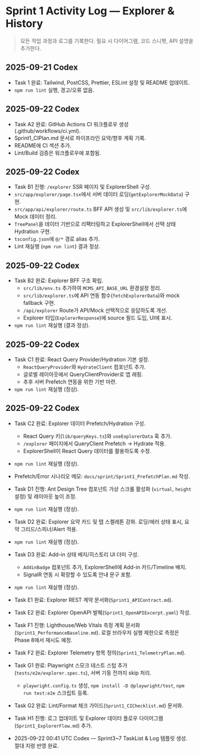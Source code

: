 # Sprint 1 Activity Log — Explorer & History

> 모든 작업 과정과 로그를 기록한다. 필요 시 다이어그램, 코드 스니펫, API 설명을 추가한다.

## 2025-09-21 Codex
- Task 1 완료: Tailwind, PostCSS, Prettier, ESLint 설정 및 README 업데이트.
- `npm run lint` 실행, 경고/오류 없음.


## 2025-09-22 Codex
- Task A2 완료: GitHub Actions CI 워크플로우 생성(.github/workflows/ci.yml).
- Sprint1_CIPlan.md 문서로 파이프라인 요약/향후 계획 기록.
- README에 CI 섹션 추가.
- Lint/Build 검증은 워크플로우에 포함됨.

## 2025-09-22 Codex
- Task B1 진행: `/explorer` SSR 페이지 및 ExplorerShell 구성.
- `src/app/explorer/page.tsx`에서 서버 데이터 로딩(`getExplorerMockData`) 구현.
- `src/app/api/explorer/route.ts` BFF API 생성 및 `src/lib/explorer.ts`에 Mock 데이터 정리.
- `TreePanel`을 데이터 기반으로 리팩터링하고 ExplorerShell에서 선택 상태 Hydration 구현.
- `tsconfig.json`에 `@/*` 경로 alias 추가.
- Lint 재실행 (`npm run lint`) 결과 정상.

## 2025-09-22 Codex
- Task B2 완료: Explorer BFF 구조 확립.
  - `src/lib/env.ts` 추가하여 `MCMS_API_BASE_URL` 환경설정 정리.
  - `src/lib/explorer.ts`에 API 연동 함수(`fetchExplorerData`)와 mock fallback 구현.
  - `/api/explorer` Route가 API/Mock 선택적으로 응답하도록 개선.
  - Explorer 타입(`ExplorerResponse`)에 source 필드 도입, UI에 표시.
- `npm run lint` 재실행 (결과 정상).

## 2025-09-22 Codex
- Task C1 완료: React Query Provider/Hydration 기본 설정.
  - `ReactQueryProvider`와 `HydrateClient` 컴포넌트 추가.
  - 글로벌 레이아웃에서 QueryClientProvider로 앱 래핑.
  - 추후 서버 Prefetch 연동을 위한 기반 마련.
- `npm run lint` 재실행 (정상).

## 2025-09-22 Codex
- Task C2 완료: Explorer 데이터 Prefetch/Hydration 구성.
  - React Query 키(`lib/queryKeys.ts`)와 `useExplorerData` 훅 추가.
  - `/explorer` 페이지에서 QueryClient Prefetch → Hydrate 적용.
  - ExplorerShell이 React Query 데이터를 활용하도록 수정.
- `npm run lint` 재실행 (정상).
- Prefetch/Error 시나리오 메모: `docs/sprint/Sprint1_PrefetchPlan.md` 작성.

- Task D1 진행: Ant Design Tree 컴포넌트 가상 스크롤 활성화 (`virtual`, `height` 설정) 및 레이아웃 높이 조정.
- `npm run lint` 재실행 (정상).

- Task D2 완료: Explorer 요약 카드 및 탭 스켈레톤 강화. 로딩/에러 상태 표시, 요약 그리드/스피너/Alert 적용.
- `npm run lint` 재실행 (정상).

- Task D3 완료: Add-in 상태 배지/히스토리 UI 더미 구성.
  - `AddinBadge` 컴포넌트 추가, ExplorerShell에 Add-in 카드/Timeline 배치.
  - SignalR 연동 시 확장할 수 있도록 안내 문구 포함.
- `npm run lint` 재실행 (정상).

- Task E1 완료: Explorer REST 계약 문서화(`Sprint1_APIContract.md`).

- Task E2 완료: Explorer OpenAPI 발췌(`Sprint1_OpenAPIExcerpt.yaml`) 작성.

- Task F1 진행: Lighthouse/Web Vitals 측정 계획 문서화(`Sprint1_PerformanceBaseline.md`). 로컬 브라우저 실행 제한으로 측정은 Phase 8에서 재시도 예정.

- Task F2 완료: Explorer Telemetry 항목 정의(`Sprint1_TelemetryPlan.md`).

- Task G1 완료: Playwright 스모크 테스트 스텁 추가(`tests/e2e/explorer.spec.ts`), 서버 기동 전까지 skip 처리.
  - `playwright.config.ts` 생성, `npm install -D @playwright/test`, `npm run test:e2e` 스크립트 등록.

- Task G2 완료: Lint/Format 체크 가이드(`Sprint1_CIChecklist.md`) 문서화.

- Task H1 진행: 로그 업데이트 및 Explorer 데이터 플로우 다이어그램(`Sprint1_ExplorerFlow.md`) 추가.

- 2025-09-22 00:41 UTC Codex — Sprint3~7 TaskList & Log 템플릿 생성. 절대 지령 반영 완료.

